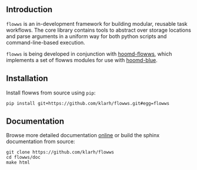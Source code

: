 
## Introduction

`flowws` is an in-development framework for building modular, reusable
task workflows. The core library contains tools to abstract over
storage locations and parse arguments in a uniform way for both python
scripts and command-line-based execution.

`flowws` is being developed in conjunction with
[hoomd-flowws](https://github.com/klarh/hoomd_flowws), which
implements a set of flowws modules for use with
[hoomd-blue](https://github.com/glotzerlab/hoomd-blue).

## Installation

Install flowws from source using `pip`:

```
pip install git+https://github.com/klarh/flowws.git#egg=flowws
```

## Documentation

Browse more detailed documentation
[online](https://flowws.readthedocs.io) or build the sphinx
documentation from source:

```
git clone https://github.com/klarh/flowws
cd flowws/doc
make html
```
